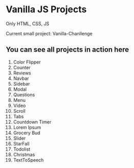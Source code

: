 # Vanilla JS Projects

Only HTML, CSS, JS

Current small project: Vanilla-Chanllenge

## You can see all projects in action here

1. Color Flipper
2. Counter
3. Reviews
4. Navbar
5. Sidebar
6. Modal
7. Questions
8. Menu
9. Video
10. Scroll
11. Tabs
12. Countdown Timer
13. Lorem Ipsum
14. Grocery Bud
15. Slider
16. StarFall
17. Todolist
18. Christmas
19. TextToSpeech
